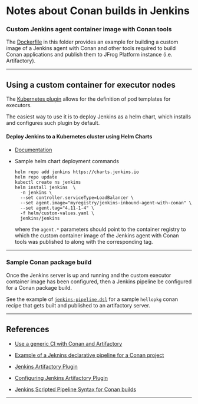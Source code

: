 # Notes about Conan builds in Jenkins

### Custom Jenkins agent container image with Conan tools

The [Dockerfile](./Dockerfile) in this folder provides an example for building a custom image of a Jenkins agent with Conan and other tools required to build Conan applications and publish them to JFrog Platform instance (i.e. Artifactory).

---

## Using a custom container for executor nodes

The [Kubernetes plugin](https://plugins.jenkins.io/kubernetes/) allows for the definition of pod templates for executors.

The easiest way to use it is to deploy Jenkins as a helm chart, which installs and configures such plugin by default.



#### Deploy Jenkins to a Kubernetes cluster using Helm Charts

- [Documentation](https://github.com/jenkinsci/helm-charts/)

- Sample helm chart deployment commands  
  
  ```
  helm repo add jenkins https://charts.jenkins.io
  helm repo update
  kubectl create ns jenkins
  helm install jenkins  \
    -n jenkins \
    --set controller.serviceType=LoadBalancer \
    --set agent.image="myregistry/jenkins-inbound-agent-with-conan" \
    --set agent.tag="4.11-1-4" \
    -f helm/custom-values.yaml \
    jenkins/jenkins
  ```
  where the `agent.*` parameters should point to the container registry to which the custom container image of the Jenkins agent with Conan tools was published to along with the corresponding tag.
  
---

### Sample Conan package build 

Once the Jenkins server is up and running and the custom executor container image has been configured, then a Jenkins pipeline be configured for a Conan package build.

See the example of [`jenkins-pipeline.dsl`](../../../libraries/custom/hellopkg/pipelines/jenkins-pipeline.dsl) for a sample `hellopkg` conan recipe that gets built and published to an artifactory server.

---

## References

- [Use a generic CI with Conan and Artifactory](https://docs.conan.io/en/latest/howtos/generic_ci_artifactory.html?highlight=conan_build_info)

- [Example of a Jeknins declarative pipeline for a Conan project](https://github.com/jfrog/project-examples/blob/master/jenkins-examples/pipeline-examples/declarative-examples/conan-example/Jenkinsfile)

- [Jenkins Artifactory Plugin](https://www.jfrog.com/confluence/display/JFROG/Jenkins+Artifactory+Plug-in)

- [Configuring Jenkins Artifactory Plugin](https://www.jfrog.com/confluence/display/JFROG/Configuring+Jenkins+Artifactory+Plug-in)

- [Jenkins Scripted Pipeline Syntax for Conan builds](https://www.jfrog.com/confluence/display/JFROG/Scripted+Pipeline+Syntax#ScriptedPipelineSyntax-ConanBuildswithArtifactory)

---
